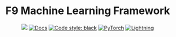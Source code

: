 <div align="center">

# F9 Machine Learning Framework

<a href="https://www.python.org/"><img src="https://img.shields.io/badge/Python-3.11-blue.svg" /></a>
    <a href="https://f9ml.docs.cern.ch/"><img alt="Docs" src="https://img.shields.io/badge/docs-MkDocs-708FCC"></a>
    <a href="https://github.com/psf/black"><img alt="Code style: black" src="https://img.shields.io/badge/code%20style-black-000000.svg"></a>
    <a href="https://pytorch.org/"><img alt="PyTorch" src="https://img.shields.io/badge/PyTorch-ee4c2c?logo=pytorch&logoColor=white"></a>
    <a href="https://pytorchlightning.ai/"><img alt="Lightning" src="https://img.shields.io/badge/-Lightning-792ee5?logo=pytorchlightning&logoColor=white">
</a>

</div>
